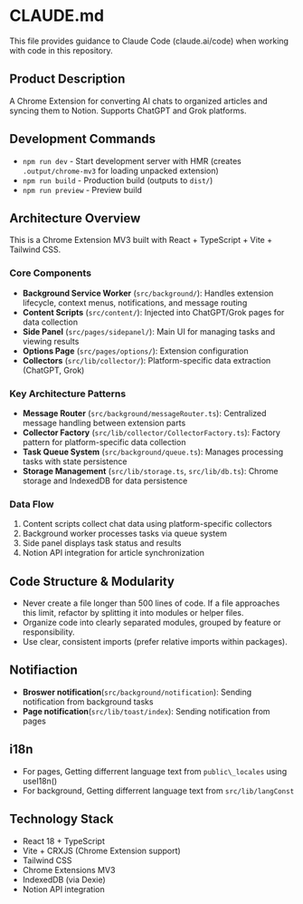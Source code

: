 # CLAUDE.md

This file provides guidance to Claude Code (claude.ai/code) when working with code in this repository.

## Product Description
A Chrome Extension for converting AI chats to organized articles and syncing them to Notion. Supports ChatGPT and Grok platforms.

## Development Commands
- `npm run dev` - Start development server with HMR (creates `.output/chrome-mv3` for loading unpacked extension)
- `npm run build` - Production build (outputs to `dist/`)
- `npm run preview` - Preview build

## Architecture Overview
This is a Chrome Extension MV3 built with React + TypeScript + Vite + Tailwind CSS.

### Core Components
- **Background Service Worker** (`src/background/`): Handles extension lifecycle, context menus, notifications, and message routing
- **Content Scripts** (`src/content/`): Injected into ChatGPT/Grok pages for data collection
- **Side Panel** (`src/pages/sidepanel/`): Main UI for managing tasks and viewing results
- **Options Page** (`src/pages/options/`): Extension configuration
- **Collectors** (`src/lib/collector/`): Platform-specific data extraction (ChatGPT, Grok)

### Key Architecture Patterns
- **Message Router** (`src/background/messageRouter.ts`): Centralized message handling between extension parts
- **Collector Factory** (`src/lib/collector/CollectorFactory.ts`): Factory pattern for platform-specific data collection
- **Task Queue System** (`src/background/queue.ts`): Manages processing tasks with state persistence
- **Storage Management** (`src/lib/storage.ts`, `src/lib/db.ts`): Chrome storage and IndexedDB for data persistence

### Data Flow
1. Content scripts collect chat data using platform-specific collectors
2. Background worker processes tasks via queue system  
3. Side panel displays task status and results
4. Notion API integration for article synchronization

## Code Structure & Modularity
- Never create a file longer than 500 lines of code. If a file approaches this limit, refactor by splitting it into modules or helper files.
- Organize code into clearly separated modules, grouped by feature or responsibility.
- Use clear, consistent imports (prefer relative imports within packages).

## Notifiaction
- **Broswer notification**(`src/background/notification`): Sending notification from background tasks
- **Page notification**(`src/lib/toast/index`): Sending notification from pages

## i18n
- For pages, Getting differrent language text from `public\_locales` using useI18n() 
- For background, Getting differrent language text from `src/lib/langConst`

## Technology Stack
- React 18 + TypeScript
- Vite + CRXJS (Chrome Extension support)
- Tailwind CSS
- Chrome Extensions MV3
- IndexedDB (via Dexie)
- Notion API integration